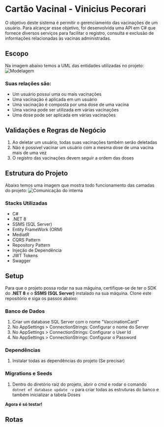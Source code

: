 # Cartão Vacinal - Vinicius Pecorari
O objetivo deste sistema é permitir o gerenciamento das vacinações de um usuário. Para alcançar esse objetivo, foi desenvolvida uma API em C# que fornece diversos serviços para facilitar o registro, consulta e exclusão de informações relacionadas às vacinas administradas.

## Escopo
Na imagem abaixo temos a UML das entidades utilizadas no projeto:
![Modelagem](https://github.com/viniciuspecorari/Assets/blob/main/vaccination-card-uml.jpg)

### Suas relações são:
* Um usuário possui uma ou mais vacinações
* Uma vacinação é aplicada em um usuário
* Uma vacinação é composta por uma dose de uma vacina
* Uma vacina pode ser utilizada em várias vacinações
* Uma dose pode ser aplicada em várias vacinações

## Validações e Regras de Negócio
1. Ao deletar um usuário, todas suas vacinações também serão deletadas
2. Não é possível vacinar um usuário com a mesma dose de uma vacina mais de uma vez
3. O registro das vacinações devem seguir a ordem das doses

## Estrutura do Projeto
Abaixo temos uma imagem que mostra todo funcionamento das camadas do projeto:
![Comunicação do interna](https://github.com/viniciuspecorari/Assets/blob/main/architeture-application.jpg)

### Stacks Utilizadas
* C#
* .NET 8
* SSMS (SQL Server)
* Entity FrameWork (ORM)
* MediatR
* CQRS Pattern
* Repository Pattern
* Injeção de Dependência
* JWT Tokens
* Swagger

## Setup
Para que o projeto possa rodar na sua máguina, certifique-se de ter o SDK do **.NET 8** e o **SSMS (SQL Server)** instalado na sua máquina. Clone este repositório e siga os passos abaixo:

### Banco de Dados
1. Criar um database SQL Server com o nome "VaccinationCard"
2. No AppSettings > ConnectionStrings: Configurar o nome do Server
3. No AppSettings > ConnectionStrings: Configurar o User Id
4. No AppSettings > ConnectionStrings: Configurar o Password

### Dependências
1. Instalar todas as dependências do projeto (Se precisar)

### Migrations e Seeds
1. Dentro do diretório raiz do projeto, abrir o cmd e rodar o comando `dotnet ef database update -v` para criar todas as estruturas do banco e também inicializar a tabela Doses

**Agora é só testar!**

## Rotas
